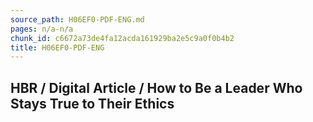 ```yaml
---
source_path: H06EF0-PDF-ENG.md
pages: n/a-n/a
chunk_id: c6672a73de4fa12acda161929ba2e5c9a0f0b4b2
title: H06EF0-PDF-ENG
---
```

## HBR / Digital Article / How to Be a Leader Who Stays True to Their Ethics
